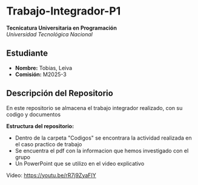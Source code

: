 # Trabajo-Integrador-P1

**Tecnicatura Universitaria en Programación**  
 *Universidad Tecnológica Nacional*  

##  Estudiante  
- **Nombre:** Tobias, Leiva
- **Comisión:** M2025-3

##  Descripción del Repositorio  
En este repositorio se almacena el trabajo integrador realizado, con su codigo y documentos

**Estructura del repositorio:**  
- Dentro de la carpeta "Codigos" se encontrara la actividad realizada en el caso practico de trabajo
- Se encuentra el pdf con la informacion que hemos investigado con el grupo
- Un PowerPoint que se utilizo en el video explicativo

Video: https://youtu.be/rR7j9ZyaFIY
